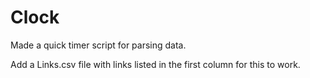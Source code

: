 Clock
=====

Made a quick timer script for parsing data.

Add a Links.csv file with links listed in the first column for this to work.
